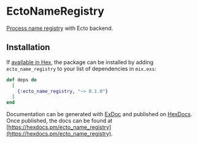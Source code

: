 # EctoNameRegistry

[Process name registry](https://hexdocs.pm/elixir/GenServer.html#module-name-registration) with Ecto backend.

## Installation

If [available in Hex](https://hex.pm/docs/publish), the package can be installed
by adding `ecto_name_registry` to your list of dependencies in `mix.exs`:

```elixir
def deps do
  [
    {:ecto_name_registry, "~> 0.1.0"}
  ]
end
```

Documentation can be generated with [ExDoc](https://github.com/elixir-lang/ex_doc)
and published on [HexDocs](https://hexdocs.pm). Once published, the docs can
be found at [https://hexdocs.pm/ecto_name_registry](https://hexdocs.pm/ecto_name_registry).


